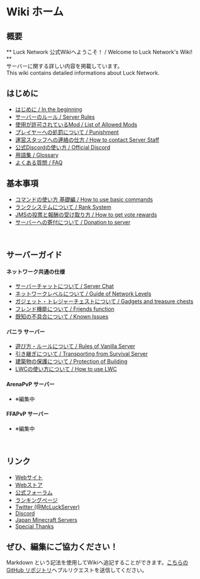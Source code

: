 # Wiki ホーム

## 概要
  ** Luck Network 公式Wikiへようこそ！ / Welcome to Luck Network's Wiki! **   
	サーバーに関する詳しい内容を掲載しています。   
	This wiki contains detailed informations about Luck Network.   

## はじめに
  * [はじめに / In the beginning](in_the_beginning.md)
  * [サーバーのルール / Server Rules](rules.md)
  * [使用が許可されているMod / List of Allowed Mods](mods.md)
  * [プレイヤーへの処罰について / Punishment](punish.md)
  * [運営スタッフへの連絡の仕方 / How to contact Server Staff](report.md)
  * [公式Discordの使い方 / Official Discord](discord.md)
  * [用語集 / Glossary](glossary.md)
  * [よくある質問 / FAQ](faq.md)

## 基本事項
  * [コマンドの使い方 基礎編 / How to use basic commands](basic_cmds.md)
  * [ランクシステムについて / Rank System](rank.md)
  * [JMSの投票と報酬の受け取り方 / How to get vote rewards](vote.md)
  * [サーバーへの寄付について / Donation to server](donate.md)

<br>

## サーバーガイド
#### ネットワーク共通の仕様
  * [サーバーチャットについて / Server Chat](chat.md)
  * [ネットワークレベルについて / Guide of Network Levels](nlv.md)
  * [ガジェット・トレジャーチェストについて / Gadgets and treasure chests](gadgets.md)
  * [フレンド機能について / Friends function](friends.md)
  * [既知の不具合について / Known Issues](known_issues.md)

#### バニラ サーバー
  * [遊び方・ルールについて / Rules of Vanilla Server](vanilla_rules.md)
  * [引き継ぎについて / Transporting from Survival Server](vanilla_trans.md)
  * [建築物の保護について / Protection of Building](build_protection.md)
  * [LWCの使い方について / How to use LWC](lwc.md)

#### ArenaPvP サーバー
  * ※編集中

#### FFAPvP サーバー
  * ※編集中


<br>



## リンク
  * [Webサイト](https://lucknetwork.jp)
  * [Webストア](https://lucknetwork.buycraft.net/)
  * [公式フォーラム](https://forum.lucknetwork.jp/)
  * [ランキングページ](https://rankings.lucknetwork.jp/level)
  * [Twitter (@McLuckServer)](https://twitter.com/McLuckServer)
  * [Discord](discord.md)
  * [Japan Minecraft Servers](https://minecraft.jp/servers/lucknetwork.jp)
  * [Special Thanks](special_thanks.md)

## ぜひ、編集にご協力ください！
Markdown という記法を使用してWikiへ追記することができます。[こちらの GitHub リポジトリ](https://github.com/lucknet/luckwiki)へプルリクエストを送信してください。
